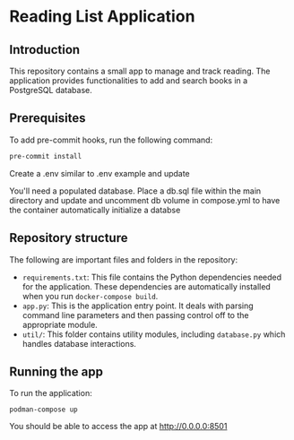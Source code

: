 # Reading List Application

## Introduction

This repository contains a small app to manage and track reading. The application provides functionalities to add and search books in a PostgreSQL database.

## Prerequisites

To add pre-commit hooks, run the following command:
```sh
pre-commit install
```

Create a .env similar to .env example and update

You'll need a populated database.
Place a db.sql file within the main directory and update and uncomment db volume in compose.yml
to have the container automatically initialize a databse

## Repository structure

The following are important files and folders in the repository:

* `requirements.txt`: This file contains the Python dependencies needed for the application. These dependencies are automatically installed when you run `docker-compose build`.
* `app.py`: This is the application entry point. It deals with parsing command line parameters and then passing control off to the appropriate module.
* `util/`: This folder contains utility modules, including `database.py` which handles database interactions.

## Running the app
To run the application:
```console
podman-compose up
```
You should be able to access the app at <http://0.0.0.0:8501>
